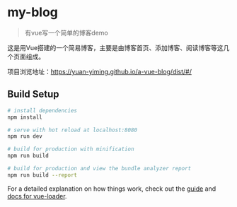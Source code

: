 # my-blog

> 有vue写一个简单的博客demo

这是用Vue搭建的一个简易博客，主要是由博客首页、添加博客、阅读博客等这几个页面组成。

项目浏览地址：https://yuan-yiming.github.io/a-vue-blog/dist/#/

## Build Setup

``` bash
# install dependencies
npm install

# serve with hot reload at localhost:8080
npm run dev

# build for production with minification
npm run build

# build for production and view the bundle analyzer report
npm run build --report
```

For a detailed explanation on how things work, check out the [guide](http://vuejs-templates.github.io/webpack/) and [docs for vue-loader](http://vuejs.github.io/vue-loader).
